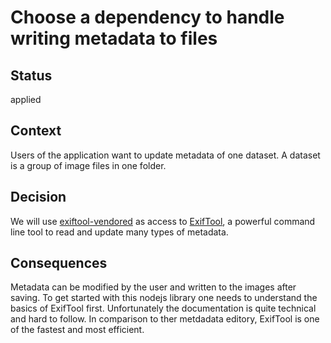 # Choose a dependency to handle writing metadata to files

## Status

applied

## Context

Users of the application want to update metadata of one dataset. A dataset is a group of image files in one folder.

## Decision

We will use [exiftool-vendored](https://www.npmjs.com/package/exiftool-vendored) as access to [ExifTool](https://exiftool.org/), a powerful command line tool to read and update many types of metadata.

## Consequences

Metadata can be modified by the user and written to the images after saving. To get started with this nodejs library one needs to understand the basics of ExifTool first. Unfortunately the documentation is quite technical and hard to follow. In comparison to ther metdadata editory, ExifTool is one of the fastest and most efficient.